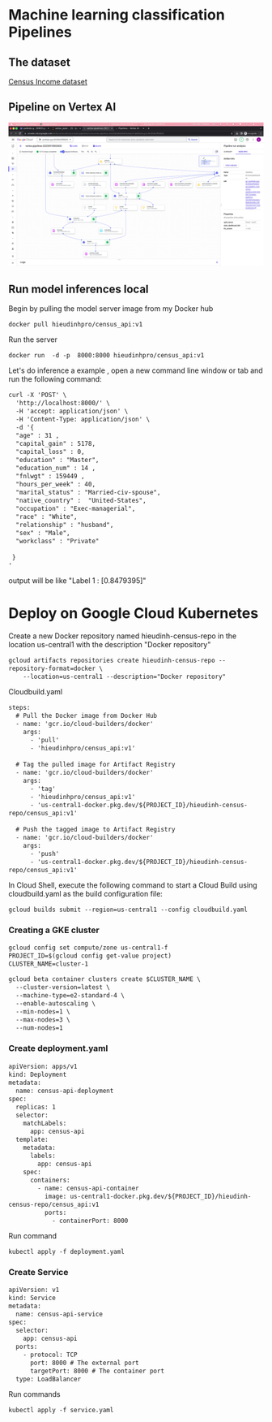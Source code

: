 # Machine learning classification Pipelines 

## The dataset 


[Census Income dataset](https://archive.ics.uci.edu/ml/datasets/Adult)  


## Pipeline on Vertex AI

![GitHub Logo](images/e.png)



## Run model inferences local

Begin by pulling the model server image from my Docker hub

```
docker pull hieudinhpro/census_api:v1

```
Run the server

```
docker run  -d -p  8000:8000 hieudinhpro/census_api:v1 

```

Let's do inference a example , open a new command line window or tab and run the following command:

```
curl -X 'POST' \
  'http://localhost:8000/' \
  -H 'accept: application/json' \
  -H 'Content-Type: application/json' \
  -d '{
  "age" : 31 ,
  "capital_gain" : 5178,
  "capital_loss" : 0,
  "education" : "Master",
  "education_num" : 14 ,
  "fnlwgt" : 159449 ,
  "hours_per_week" : 40,
  "marital_status" : "Married-civ-spouse",
  "native_country" :  "United-States",
  "occupation" : "Exec-managerial",
  "race" : "White",
  "relationship" : "husband",
  "sex" : "Male",
  "workclass" : "Private"
 
 } 
'
```
output will be like  "Label 1 : [0.8479395]"

# Deploy on Google Cloud Kubernetes

Create a new Docker repository named hieudinh-census-repo  in the location us-central1 with the description "Docker repository"

```
gcloud artifacts repositories create hieudinh-census-repo --repository-format=docker \
    --location=us-central1 --description="Docker repository"
```

Cloudbuild.yaml

 

```                  
steps:
  # Pull the Docker image from Docker Hub
  - name: 'gcr.io/cloud-builders/docker'
    args:
      - 'pull'
      - 'hieudinhpro/census_api:v1'

  # Tag the pulled image for Artifact Registry
  - name: 'gcr.io/cloud-builders/docker'
    args:
      - 'tag'
      - 'hieudinhpro/census_api:v1'
      - 'us-central1-docker.pkg.dev/${PROJECT_ID}/hieudinh-census-repo/census_api:v1'

  # Push the tagged image to Artifact Registry
  - name: 'gcr.io/cloud-builders/docker'
    args:
      - 'push'
      - 'us-central1-docker.pkg.dev/${PROJECT_ID}/hieudinh-census-repo/census_api:v1'
```
In Cloud Shell, execute the following command to start a Cloud Build using cloudbuild.yaml as the build configuration file:

```
gcloud builds submit --region=us-central1 --config cloudbuild.yaml
```


### Creating a GKE cluster
```
gcloud config set compute/zone us-central1-f
PROJECT_ID=$(gcloud config get-value project)
CLUSTER_NAME=cluster-1

```
```
gcloud beta container clusters create $CLUSTER_NAME \
  --cluster-version=latest \
  --machine-type=e2-standard-4 \
  --enable-autoscaling \
  --min-nodes=1 \
  --max-nodes=3 \
  --num-nodes=1 
  ```


### Create deployment.yaml

```
apiVersion: apps/v1
kind: Deployment
metadata:
  name: census-api-deployment
spec:
  replicas: 1  
  selector:
    matchLabels:
      app: census-api
  template:
    metadata:
      labels:
        app: census-api
    spec:
      containers:
        - name: census-api-container
          image: us-central1-docker.pkg.dev/${PROJECT_ID}/hieudinh-census-repo/census_api:v1
          ports:
            - containerPort: 8000
```
Run command
```
kubectl apply -f deployment.yaml
```

### Create Service 

```
apiVersion: v1
kind: Service
metadata:
  name: census-api-service
spec:
  selector:
    app: census-api
  ports:
    - protocol: TCP
      port: 8000 # The external port 
      targetPort: 8000 # The container port
  type: LoadBalancer
```
Run commands

```
kubectl apply -f service.yaml

```
